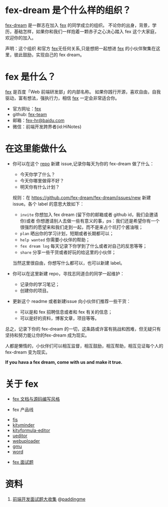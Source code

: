 # fex-dream 是个什么样的组织？

[fex-dream](https://github.com/fex-dream/) 是一群志在加入 [fex](http://fex.baidu.com/) 的同学成立的组织。
不论你的出身，背景，学历，基础怎样，如果你和我们一样抱着一颗赤子之心决心踏入 fex 这个大家庭，欢迎你的加入。

声明：这个组织 和官方 [fex](http://fex.baidu.com/)无任何关系,只是想把一起想进 [fex](http://fex.baidu.com/) 的小伙伴聚集在这里，彼此鼓励，实现自己的 fex dream。

# fex 是什么？

[fex](http://fex.baidu.com/) 是百度「Web 前端研发部」的内部名称。 如果你践行开源，喜欢自由，自我驱动，富有想法，强执行力，相信 [fex](http://fex.baidu.com/) 一定会非常适合你。

- 官方网址：[fex](http://fex.baidu.com/)
- github: [fex-team](https://github.com/fex-team/)
- 邮箱：fex-hr@baidu.com
- 微信：前端开发跨界者(id:HiNotes)


# 在这里能做什么

- 你可以在这个 [repo](https://github.com/fex-dream/fex-dream) 新建 issue,记录你每天为你的 fex-dream 做了什么：
  + 今天你学了什么？
  + 今天你哪里做得不好？
  + 明天你有什么计划？

  规则：在 <https://github.com/fex-dream/fex-dream/issues/new> 新建 issue。各个 label 的意思大致如下：
  - `invite` 你想加入 fex dream (留下你的邮箱或者 github id，我们会邀请你)或者 你想邀请别人去做一些有意义的事，ps：我们还是希望你有一个很强烈的愿望来和我们走到一起，而不是来占个坑打个酱油哦；
  - `plan` 晒出你的学习计划，短期或者长期都可以；
  - `help wanted` 你需要小伙伴的帮助；
  - `fex dream log` 每天记录下你学到了什么或者对自己的反思等等；
  - `share` 分享一些干货或者好玩的给这里的小伙伴；

  当然这里很自由，你想写什么都可以，也可以新建 label。

- 你可以在这里新建 repo，寻找志同道合的同学一起维护：
  + 记录你的学习笔记；
  + 创建你的项目。
- 更新这个 readme 或者新建issue 向小伙伴们推荐一些干货：
  + 可以是和 fex 招聘信息或者和 fex 有关的信息；
  + 可以是好的资料，博客文章，项目等等。

总之，记录下你的 fex-dream 的一切，这条路或许富有挑战和困难，但无疑只有坚持和努力能让你的fex-dream 成为现实。

人都是懒惰的，小伙伴们可以相互监督，相互鼓励，相互帮助，相互见证每个人的 fex-dream 变为现实。

**If you hava a fex dream, come with us and make it true.**


# 关于 fex

+ [fex 文档与源码编写风格](https://github.com/fex-team/styleguide)

+ fex 产品线
 - [fis](https://github.com/fex-team/fis/)
 - [kityminder](https://github.com/fex-team/kityminder/)
 - [kityformula-editor](https://github.com/fex-team/kityformula-editor/)
 - [ueditor](http://github.com/fex-team/ueditor/)
 - [webuploader](https://github.com/fex-team/webuploader/)
 - [gmu](https://github.com/fex-team/gmu/)
 - [word](http://word.baidu.com)

+ [fex 面试题](https://github.com/fex-team/interview-questions)


# 资料

1. [前端开发面试题大收集](https://github.com/paddingme/Front-end-Web-Development-Interview-Question) @[paddingme](https://github.com/paddingme)
